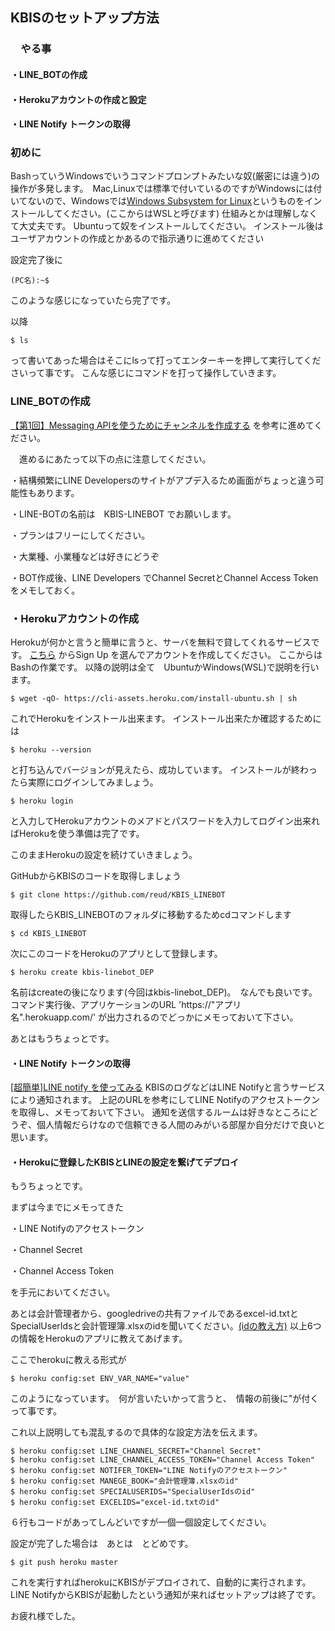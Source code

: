## KBISのセットアップ方法

### 　やる事
#### ・LINE_BOTの作成
#### ・Herokuアカウントの作成と設定
#### ・LINE Notify トークンの取得

### 初めに
BashっていうWindowsでいうコマンドプロンプトみたいな奴(厳密には違う)の操作が多発します。　Mac,Linuxでは標準で付いているのですがWindowsには付いてないので、Windowsでは[Windows Subsystem for Linux](http://www.atmarkit.co.jp/ait/articles/1608/08/news039.html)というものをインストールしてください。(ここからはWSLと呼びます)
仕組みとかは理解しなくて大丈夫です。
Ubuntuって奴をインストールしてください。
インストール後はユーザアカウントの作成とかあるので指示通りに進めてください

設定完了後に
```
(PC名):~$
```
このような感じになっていたら完了です。

以降　
```
$ ls
```
って書いてあった場合はそこにlsって打ってエンターキーを押して実行してくださいって事です。
こんな感じにコマンドを打って操作していきます。



### LINE_BOTの作成
[【第1回】Messaging APIを使うためにチャンネルを作成する](https://masatoshihanai.com/php-line-bot-01/)
を参考に進めてください。

　進めるにあたって以下の点に注意してください。

・結構頻繁にLINE Developersのサイトがアプデ入るため画面がちょっと違う可能性もあります。

・LINE-BOTの名前は　KBIS-LINEBOT でお願いします。

・プランはフリーにしてください。

・大業種、小業種などは好きにどうぞ

・BOT作成後、LINE Developers でChannel SecretとChannel Access Tokenをメモしておく。
### ・Herokuアカウントの作成
Herokuが何かと言うと簡単に言うと、サーバを無料で貸してくれるサービスです。
[こちら](https://www.heroku.com/)
からSign Up を選んでアカウントを作成してください。
ここからは
Bashの作業です。
以降の説明は全て　UbuntuかWindows(WSL)で説明を行います。
```
$ wget -qO- https://cli-assets.heroku.com/install-ubuntu.sh | sh
```
これでHerokuをインストール出来ます。
インストール出来たか確認するためには
```
$ heroku --version
```
と打ち込んでバージョンが見えたら、成功しています。
インストールが終わったら実際にログインしてみましょう。

```
$ heroku login
```

と入力してHerokuアカウントのメアドとパスワードを入力してログイン出来ればHerokuを使う準備は完了です。

このままHerokuの設定を続けていきましょう。

GitHubからKBISのコードを取得しましょう

```
$ git clone https://github.com/reud/KBIS_LINEBOT
```

取得したらKBIS_LINEBOTのフォルダに移動するためcdコマンドします
```
$ cd KBIS_LINEBOT
```
次にこのコードをHerokuのアプリとして登録します。
```
$ heroku create kbis-linebot_DEP
```
名前はcreateの後になります(今回はkbis-linebot_DEP)。　なんでも良いです。
コマンド実行後、アプリケーションのURL
'https://"アプリ名".herokuapp.com/'
が出力されるのでどっかにメモっておいて下さい。

あとはもうちょっとです。

#### ・LINE Notify トークンの取得
[[超簡単]LINE notify を使ってみる](https://qiita.com/iitenkida7/items/576a8226ba6584864d95)
KBISのログなどはLINE Notifyと言うサービスにより通知されます。
上記のURLを参考にしてLINE Notifyのアクセストークンを取得し、メモっておいて下さい。
通知を送信するルームは好きなところにどうぞ、個人情報だらけなので信頼できる人間のみがいる部屋か自分だけで良いと思います。

#### ・Herokuに登録したKBISとLINEの設定を繋げてデプロイ
もうちょっとです。

まずは今までにメモってきた

・LINE Notifyのアクセストークン

・Channel Secret

・Channel Access Token

を手元においてください。

あとは会計管理者から、googledriveの共有ファイルであるexcel-id.txtとSpecialUserIdsと会計管理簿.xlsxのidを聞いてください。[(idの教え方)](https://github.com/reud/KBIS_LINEBOT/blob/master/%E3%83%87%E3%83%BC%E3%82%BF%E3%81%AE%E5%BC%95%E3%81%8D%E7%B6%99%E3%81%8E%E3%81%AB%E3%81%A4%E3%81%84%E3%81%A6.md)
以上6つの情報をHerokuのアプリに教えてあげます。

ここでherokuに教える形式が

```
$ heroku config:set ENV_VAR_NAME="value"
```

このようになっています。　何が言いたいかって言うと、　情報の前後に"が付くって事です。

これ以上説明しても混乱するので具体的な設定方法を伝えます。

```
$ heroku config:set LINE_CHANNEL_SECRET="Channel Secret"
$ heroku config:set LINE_CHANNEL_ACCESS_TOKEN="Channel Access Token"
$ heroku config:set NOTIFER_TOKEN="LINE Notifyのアクセストークン"
$ heroku config:set MANEGE_BOOK="会計管理簿.xlsxのid"
$ heroku config:set SPECIALUSERIDS="SpecialUserIdsのid"
$ heroku config:set EXCELIDS="excel-id.txtのid"
```
６行もコードがあってしんどいですが一個一個設定してください。

設定が完了した場合は　あとは　とどめです。

```
$ git push heroku master
```
これを実行すればherokuにKBISがデプロイされて、自動的に実行されます。
LINE NotifyからKBISが起動したという通知が来ればセットアップは終了です。

お疲れ様でした。
